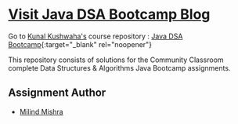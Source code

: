 # [Visit Java DSA Bootcamp Blog](https://thatbeautifuldream.github.io/java-dsa-bootcamp/)

Go to [Kunal Kushwaha's](https://github.com/kunal-kushwaha) course repository : [Java DSA Bootcamp](https://github.com/kunal-kushwaha/DSA-Bootcamp-Java){:target="_blank" rel="noopener"}

This repository consists of solutions for the Community Classroom complete Data Structures & Algorithms Java Bootcamp assignments.

## Assignment Author

- [Milind Mishra](https://milind.bio.link)

